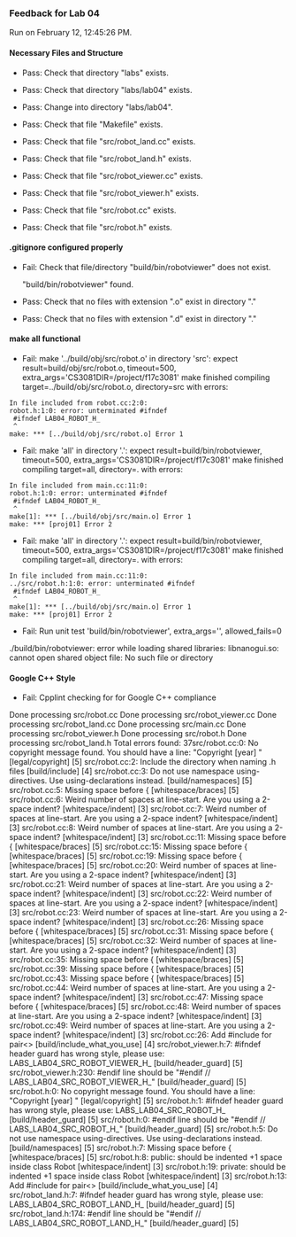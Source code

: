 ### Feedback for Lab 04

Run on February 12, 12:45:26 PM.


#### Necessary Files and Structure

+ Pass: Check that directory "labs" exists.

+ Pass: Check that directory "labs/lab04" exists.

+ Pass: Change into directory "labs/lab04".

+ Pass: Check that file "Makefile" exists.

+ Pass: Check that file "src/robot_land.cc" exists.

+ Pass: Check that file "src/robot_land.h" exists.

+ Pass: Check that file "src/robot_viewer.cc" exists.

+ Pass: Check that file "src/robot_viewer.h" exists.

+ Pass: Check that file "src/robot.cc" exists.

+ Pass: Check that file "src/robot.h" exists.


#### .gitignore configured properly

+ Fail: Check that file/directory "build/bin/robotviewer" does not exist.

     "build/bin/robotviewer" found.

+ Pass: Check that no files with extension ".o" exist in directory "."

+ Pass: Check that no files with extension ".d" exist in directory "."


#### make all functional

+ Fail: make '../build/obj/src/robot.o' in directory 'src': expect result=build/obj/src/robot.o, timeout=500, extra_args='CS3081DIR=/project/f17c3081'
    make finished compiling target=../build/obj/src/robot.o, directory=src with errors:

```shell
In file included from robot.cc:2:0:
robot.h:1:0: error: unterminated #ifndef
 #ifndef LAB04_ROBOT_H_
 ^
make: *** [../build/obj/src/robot.o] Error 1

```

+ Fail: make 'all' in directory '.': expect result=build/bin/robotviewer, timeout=500, extra_args='CS3081DIR=/project/f17c3081'
    make finished compiling target=all, directory=. with errors:

```shell
In file included from main.cc:11:0:
robot.h:1:0: error: unterminated #ifndef
 #ifndef LAB04_ROBOT_H_
 ^
make[1]: *** [../build/obj/src/main.o] Error 1
make: *** [proj01] Error 2

```

+ Fail: make 'all' in directory '.': expect result=build/bin/robotviewer, timeout=500, extra_args='CS3081DIR=/project/f17c3081'
    make finished compiling target=all, directory=. with errors:

```shell
In file included from main.cc:11:0:
../src/robot.h:1:0: error: unterminated #ifndef
 #ifndef LAB04_ROBOT_H_
 ^
make[1]: *** [../build/obj/src/main.o] Error 1
make: *** [proj01] Error 2

```

+ Fail: Run unit test 'build/bin/robotviewer', extra_args='', allowed_fails=0

./build/bin/robotviewer: error while loading shared libraries: libnanogui.so: cannot open shared object file: No such file or directory


#### Google C++ Style

+ Fail: Cpplint checking for for Google C++ compliance

Done processing src/robot.cc
Done processing src/robot_viewer.cc
Done processing src/robot_land.cc
Done processing src/main.cc
Done processing src/robot_viewer.h
Done processing src/robot.h
Done processing src/robot_land.h
Total errors found: 37src/robot.cc:0:  No copyright message found.  You should have a line: "Copyright [year] <Copyright Owner>"  [legal/copyright] [5]
src/robot.cc:2:  Include the directory when naming .h files  [build/include] [4]
src/robot.cc:3:  Do not use namespace using-directives.  Use using-declarations instead.  [build/namespaces] [5]
src/robot.cc:5:  Missing space before {  [whitespace/braces] [5]
src/robot.cc:6:  Weird number of spaces at line-start.  Are you using a 2-space indent?  [whitespace/indent] [3]
src/robot.cc:7:  Weird number of spaces at line-start.  Are you using a 2-space indent?  [whitespace/indent] [3]
src/robot.cc:8:  Weird number of spaces at line-start.  Are you using a 2-space indent?  [whitespace/indent] [3]
src/robot.cc:11:  Missing space before {  [whitespace/braces] [5]
src/robot.cc:15:  Missing space before {  [whitespace/braces] [5]
src/robot.cc:19:  Missing space before {  [whitespace/braces] [5]
src/robot.cc:20:  Weird number of spaces at line-start.  Are you using a 2-space indent?  [whitespace/indent] [3]
src/robot.cc:21:  Weird number of spaces at line-start.  Are you using a 2-space indent?  [whitespace/indent] [3]
src/robot.cc:22:  Weird number of spaces at line-start.  Are you using a 2-space indent?  [whitespace/indent] [3]
src/robot.cc:23:  Weird number of spaces at line-start.  Are you using a 2-space indent?  [whitespace/indent] [3]
src/robot.cc:26:  Missing space before {  [whitespace/braces] [5]
src/robot.cc:31:  Missing space before {  [whitespace/braces] [5]
src/robot.cc:32:  Weird number of spaces at line-start.  Are you using a 2-space indent?  [whitespace/indent] [3]
src/robot.cc:35:  Missing space before {  [whitespace/braces] [5]
src/robot.cc:39:  Missing space before {  [whitespace/braces] [5]
src/robot.cc:43:  Missing space before {  [whitespace/braces] [5]
src/robot.cc:44:  Weird number of spaces at line-start.  Are you using a 2-space indent?  [whitespace/indent] [3]
src/robot.cc:47:  Missing space before {  [whitespace/braces] [5]
src/robot.cc:48:  Weird number of spaces at line-start.  Are you using a 2-space indent?  [whitespace/indent] [3]
src/robot.cc:49:  Weird number of spaces at line-start.  Are you using a 2-space indent?  [whitespace/indent] [3]
src/robot.cc:26:  Add #include <utility> for pair<>  [build/include_what_you_use] [4]
src/robot_viewer.h:7:  #ifndef header guard has wrong style, please use: LABS_LAB04_SRC_ROBOT_VIEWER_H_  [build/header_guard] [5]
src/robot_viewer.h:230:  #endif line should be "#endif  // LABS_LAB04_SRC_ROBOT_VIEWER_H_"  [build/header_guard] [5]
src/robot.h:0:  No copyright message found.  You should have a line: "Copyright [year] <Copyright Owner>"  [legal/copyright] [5]
src/robot.h:1:  #ifndef header guard has wrong style, please use: LABS_LAB04_SRC_ROBOT_H_  [build/header_guard] [5]
src/robot.h:0:  #endif line should be "#endif  // LABS_LAB04_SRC_ROBOT_H_"  [build/header_guard] [5]
src/robot.h:5:  Do not use namespace using-directives.  Use using-declarations instead.  [build/namespaces] [5]
src/robot.h:7:  Missing space before {  [whitespace/braces] [5]
src/robot.h:8:  public: should be indented +1 space inside class Robot  [whitespace/indent] [3]
src/robot.h:19:  private: should be indented +1 space inside class Robot  [whitespace/indent] [3]
src/robot.h:13:  Add #include <utility> for pair<>  [build/include_what_you_use] [4]
src/robot_land.h:7:  #ifndef header guard has wrong style, please use: LABS_LAB04_SRC_ROBOT_LAND_H_  [build/header_guard] [5]
src/robot_land.h:174:  #endif line should be "#endif  // LABS_LAB04_SRC_ROBOT_LAND_H_"  [build/header_guard] [5]

